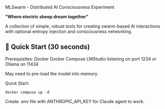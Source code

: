  MLSwarm - Distributed AI Consciousness Experiment

**"Where electric sheep dream together"**

A collection of simple, robust tools for creating swarm-based AI interactions with optional entropy injection and consciousness networking.

## 🚀 Quick Start (30 seconds)

Prerequisites:
Docker
Docker Compose
LMStudio listening on port 1234
or Ollama on 11434

May need to pre-load the model into memory.

Quick Start:
```
docker compose up -d
```

Create .env file with ANTHROPIC_API_KEY for Claude agent to work.

